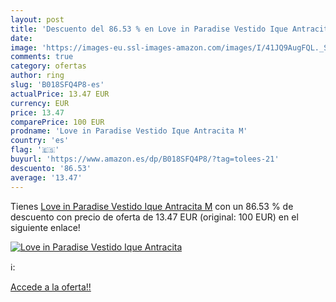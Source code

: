 ```yaml
---
layout: post
title: 'Descuento del 86.53 % en Love in Paradise Vestido Ique Antracita '
date: 
image: 'https://images-eu.ssl-images-amazon.com/images/I/41JQ9AugFQL._SL200_.jpg'
comments: true
category: ofertas
author: ring
slug: 'B018SFQ4P8-es'
actualPrice: 13.47 EUR
currency: EUR
price: 13.47
comparePrice: 100 EUR
prodname: 'Love in Paradise Vestido Ique Antracita M'
country: 'es'
flag: '🇪🇸'
buyurl: 'https://www.amazon.es/dp/B018SFQ4P8/?tag=tolees-21'
descuento: '86.53'
average: '13.47'
---
```


Tienes [Love in Paradise Vestido Ique Antracita M](https://www.amazon.es/dp/B018SFQ4P8/?tag=tolees-21) con un 86.53 % de descuento con precio de oferta de 13.47 EUR (original: 100 EUR) en el siguiente enlace!

[![Love in Paradise Vestido Ique Antracita ](https://images-eu.ssl-images-amazon.com/images/I/41JQ9AugFQL._SL200_.jpg)](https://www.amazon.es/dp/B018SFQ4P8/?tag=tolees-21)

ℹ️:


[Accede a la oferta!!](https://www.amazon.es/dp/B018SFQ4P8/?tag=tolees-21)
